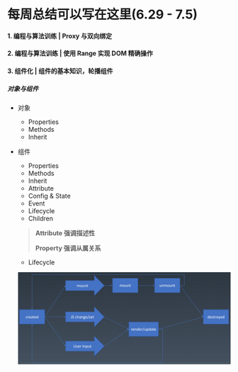 # 每周总结可以写在这里(6.29 - 7.5)

#### 1. 编程与算法训练 | Proxy 与双向绑定

#### 2. 编程与算法训练 | 使用 Range 实现 DOM 精确操作

#### 3. 组件化 | 组件的基本知识，轮播组件

##### 对象与组件

- 对象

  - Properties
  - Methods 
  - Inherit

- 组件

  - Properties
  - Methods
  - Inherit
  - Attribute
  - Config & State
  - Event
  - Lifecycle
  - Children

  > **Attribute 强调描述性**
  >
  > **Property 强调从属关系**

  * Lifecycle

  ![捕获](https://github.com/volewu/Frontend-01-Template/blob/master/week13/%E6%8D%95%E8%8E%B7.PNG?raw=true)
